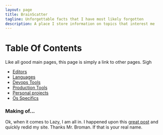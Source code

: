 ```yaml
---
layout: page
title: BrainScatter
tagline: Unforgettable facts that I have most likely forgotten
description: A place I store information on topics that interest me
---
```


# Table Of Contents

Like all good main pages, this page is simply a link to other pages. Sigh

* [Editors](pages/editors.md)
* [Languages](pages/languages.html)
* [Devops Tools](pages/devops.html)
* [Production Tools](pages/production_tools.html)
* [Personal projects](pages/personal_projects.html)
* [Os Specifics](pages/os_specifics.html)


### Making of...

Ok, when it comes to Lazy, I am all in. I happened upon this [great post](https://kbroman.org/simple_site/) and quickly redid my site. Thanks Mr. Broman. If that is your real name.
